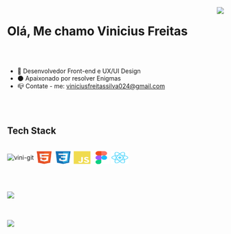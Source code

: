 <img align="right" height="660px" src="https://raw.githubusercontent.com/gist/vinicius024/3ae18ec6fcb0eeebfecf15667f74593d/raw/d03f4f2569a2536de1181854a5012f81bb5e5627/githubcard.svg"/>

<h1>Olá, Me chamo Vinicius Freitas</h1>


<br></br>

- 🔰 Desenvolvedor Front-end e UX/UI Design
- 🌑 Apaixonado por resolver Enigmas
- 📪 Contate - me: viniciusfreitassilva024@gmail.com


<br></br>

## Tech Stack
<div style="display: inline_block" align="left"><br>
  <img align="center" alt="vini-git" height="30" width="40" src="https://cdn.jsdelivr.net/gh/devicons/devicon/icons/git/git-original.svg" />
  <img align="center" alt="vini-HTML" height="30" width="40" src="https://raw.githubusercontent.com/devicons/devicon/master/icons/html5/html5-original.svg">
  <img align="center" alt="vini-CSS" height="30" width="40" src="https://raw.githubusercontent.com/devicons/devicon/master/icons/css3/css3-original.svg">
  <img align="center" alt="vini-Js" height="30" width="40" src="https://raw.githubusercontent.com/devicons/devicon/master/icons/javascript/javascript-plain.svg">
  <img align="center" alt="vini-Figma" height="30" width="40" src="https://raw.githubusercontent.com/devicons/devicon/master/icons/figma/figma-original.svg">
  <img align="center" alt="vini-React" height="30" width="40" src="https://raw.githubusercontent.com/devicons/devicon/master/icons/react/react-original.svg">
</div>

<br></br>

<a href="https://github.com/anuraghazra/github-readme-stats">
  <img align="center" src="https://github-readme-stats.vercel.app/api/top-langs/?username=vinicius024&layout=compact" />
</a>

<br></br>
<a href="https://github.com/anuraghazra/convoychat">
  <img align="center" src="https://github-readme-stats.vercel.app/api?username=vinicius024&show_icons=true&theme=dracula" />
</a>

